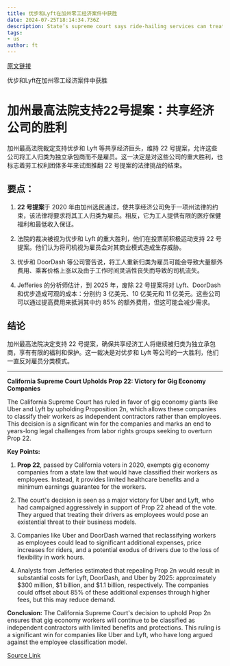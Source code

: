```yaml
---
title: 优步和Lyft在加州零工经济案件中获胜
date: 2024-07-25T18:14:34.736Z
description: State’s supreme court says ride-hailing services can treat workers as contractors rather than employees
tags: 
- us
author: ft
---
```


[原文链接](https://ft.com/content/634bdb6e-8f5f-4914-bc70-fb2b6f6a49c3)

优步和Lyft在加州零工经济案件中获胜

# 加州最高法院支持22号提案：共享经济公司的胜利

加州最高法院裁定支持优步和 Lyft 等共享经济巨头，维持 22 号提案，允许这些公司将工人归类为独立承包商而不是雇员。这一决定是对这些公司的重大胜利，也标志着劳工权利团体多年来试图推翻 22 号提案的法律挑战的结束。

## 要点：

1. **22 号提案**于 2020 年由加州选民通过，使共享经济公司免于一项州法律的约束，该法律将要求将其工人归类为雇员。相反，它为工人提供有限的医疗保健福利和最低收入保证。

2. 法院的裁决被视为优步和 Lyft 的重大胜利，他们在投票前积极运动支持 22 号提案。他们认为将司机视为雇员会对其商业模式造成生存威胁。

3. 优步和 DoorDash 等公司警告说，将工人重新归类为雇员可能会导致大量额外费用、乘客价格上涨以及由于工作时间灵活性丧失而导致的司机流失。

4. Jefferies 的分析师估计，到 2025 年，废除 22 号提案将对 Lyft、DoorDash 和优步造成可观的成本：分别约 3 亿美元、10 亿美元和 11 亿美元。这些公司可以通过提高费用来抵消其中约 85% 的额外费用，但这可能会减少需求。

## 结论
加州最高法院决定支持 22 号提案，确保共享经济工人将继续被归类为独立承包商，享有有限的福利和保护。这一裁决是对优步和 Lyft 等公司的一大胜利，他们一直反对雇员分类模式。

---

 **California Supreme Court Upholds Prop 22: Victory for Gig Economy Companies**

The California Supreme Court has ruled in favor of gig economy giants like Uber and Lyft by upholding Proposition 2n, which allows these companies to classify their workers as independent contractors rather than employees. This decision is a significant win for the companies and marks an end to years-long legal challenges from labor rights groups seeking to overturn Prop 22.

**Key Points:**

1. **Prop 22**, passed by California voters in 2020, exempts gig economy companies from a state law that would have classified their workers as employees. Instead, it provides limited healthcare benefits and a minimum earnings guarantee for the workers.

2. The court's decision is seen as a major victory for Uber and Lyft, who had campaigned aggressively in support of Prop 22 ahead of the vote. They argued that treating their drivers as employees would pose an existential threat to their business models.

3. Companies like Uber and DoorDash warned that reclassifying workers as employees could lead to significant additional expenses, price increases for riders, and a potential exodus of drivers due to the loss of flexibility in work hours.

4. Analysts from Jefferies estimated that repealing Prop 2n would result in substantial costs for Lyft, DoorDash, and Uber by 2025: approximately $300 million, $1 billion, and $1.1 billion, respectively. The companies could offset about 85% of these additional expenses through higher fees, but this may reduce demand.

**Conclusion:**
The California Supreme Court's decision to uphold Prop 2n ensures that gig economy workers will continue to be classified as independent contractors with limited benefits and protections. This ruling is a significant win for companies like Uber and Lyft, who have long argued against the employee classification model.

[Source Link](https://ft.com/content/634bdb6e-8f5f-4914-bc70-fb2b6f6a49c3)

